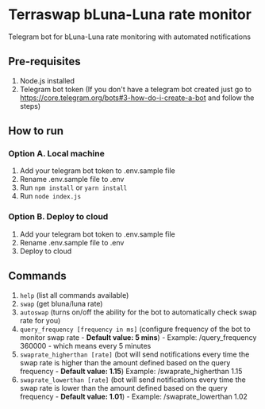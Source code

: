 # Terraswap bLuna-Luna rate monitor
Telegram bot for bLuna-Luna rate monitoring with automated notifications

## Pre-requisites
1. Node.js installed
2. Telegram bot token (If you don't have a telegram bot created just go to https://core.telegram.org/bots#3-how-do-i-create-a-bot and follow the steps)

## How to run

### Option A. Local machine
1. Add your telegram bot token to .env.sample file 
2. Rename .env.sample file to .env
2. Run `npm install` or `yarn install`
3. Run `node index.js`

### Option B. Deploy to cloud
1. Add your telegram bot token to .env.sample file 
2. Rename .env.sample file to .env
3. Deploy to cloud

## Commands
1. `help` (list all commands available)
2. `swap` (get bluna/luna rate)
3. `autoswap` (turns on/off the ability for the bot to automatically check swap rate for you)
4. `query_frequency [frequency in ms]` (configure frequency of the bot to monitor swap rate - **Default value: 5 mins**) - Example: /query_frequency 360000 - which means every 5 minutes
5. `swaprate_higherthan [rate]` (bot will send notifications every time the swap rate is higher than the amount defined based on the query frequency - **Default value: 1.15**) Example: /swaprate_higherthan 1.15
6. `swaprate_lowerthan [rate]` (bot will send notifications every time the swap rate is lower than the amount defined based on the query frequency - **Default value: 1.01**) - Example: /swaprate_lowerthan 1.02
